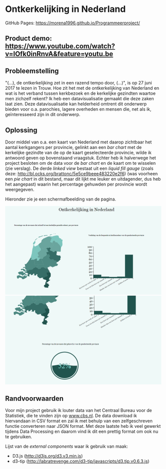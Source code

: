 # Ontkerkelijking in Nederland

GitHub Pages:  https://morena1996.github.io/Programmeerproject/

Product demo: https://www.youtube.com/watch?v=IOfk0inRnvA&feature=youtu.be
------------
Probleemstelling
----------------

"(...), de ontkerkelijking zet in een razend tempo door, (...)", is op 27 juni 2017 te lezen in Trouw. Hoe zit het met de ontkerkelijking van Nederland en wat is het verband tussen kerkbezoek en de kerkelijke gezindten waartoe men zichzelf rekent? Ik heb een datavisualisatie gemaakt die deze zaken laat zien. Deze datavisualisatie kan helderheid omtrent dit onderwerp bieden voor o.a. parochies, lagere overheden en mensen die, net als ik, geïnteresseerd zijn in dit onderwerp. 

Oplossing
---------

Door middel van o.a. een kaart van Nederland met daarop zichtbaar het aantal kerkgangers per provincie, gelinkt aan een *bar chart* met de kerkelijke gezindte van de op de kaart geselecteerde provincie, wilde ik antwoord geven op bovenstaand vraagstuk. Echter heb ik halverwege het project besloten om de data voor de *bar chart* en de kaart om te wisselen (zie verslag). De derde *linked view* bestaat uit een *liquid fill gauge* (zoals deze: http://bl.ocks.org/brattonc/5e5ce9beee483220e2f6) (was voorheen een *pie chart* in dit bestand, maar dit lijkt me leuker en uitdagender, dus heb het aangepast) waarin het percentage gehuwden per provincie wordt weergegeven.

Hieronder zie je een schermafbeelding van de pagina. 

![](docs/programmeerproject2.png)
![](docs/programmeerproject3.png)



Randvoorwaarden
---------------
Voor mijn project gebruik ik louter data van het Centraal Bureau voor de Statistiek, die te vinden zijn op www.cbs.nl. De data download ik hiervandaan in CSV format en zal ik met behulp van een zelfgeschreven functie converteren naar JSON format. Met deze laatste heb ik veel gewerkt tijdens Data Processing en daarom vind ik dit een prettig format om ook nu te gebruiken. 

Lijst van de *external components* waar ik gebruik van maak:
* D3.js (http://d3js.org/d3.v3.min.js)
* d3-tip (http://labratrevenge.com/d3-tip/javascripts/d3.tip.v0.6.3.js)






 